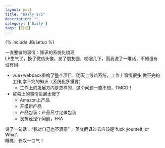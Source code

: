 ```yaml
---
layout: post
title: "Daily 9/5"
description: ""
category: ['Daily']
tags: [日记]
---
```

{% include JB/setup %}

 一直要做的事情：知识的系统化梳理  
 LP生气了，换了微信头像，发了朋友圈，哽咽几下，而我说了一堆话，不知道有没有用  
- vue+webpack重构了整个项目，明天上线新系统，工作上事情很多,做不完的工作,学不完的知识（系统化多重要）
  - 工作上的发展方向是怎样的，这个问题一直不想，TMCD！
- 贸易上的事情进展太慢了
	- Amazon上产品
	- 开模新产品
	- 产品包装：产品尺寸定做包装
	- 发货还是个问题，FBA   
        
说了一句话：“我对自己也不满意” ，英文翻译过去应该是'fuck yourself, or What'.   
睡觉，长叹一口气！
